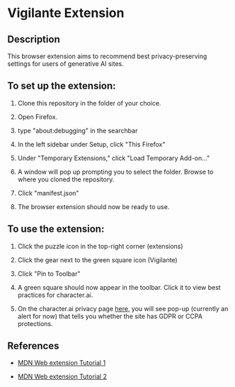 # Vigilante Extension

## Description

This browser extension aims to recommend best privacy-preserving settings for users of generative AI sites.

## To set up the extension:

1) Clone this repository in the folder of your choice.

2) Open Firefox.

3) type "about:debugging" in the searchbar

4) In the left sidebar under Setup, click "This Firefox"

5) Under "Temporary Extensions," click "Load Temporary Add-on..."

6) A window will pop up prompting you to select the folder. Browse to where you cloned the repository.

7) Click "manifest.json"

8) The browser extension should now be ready to use.

## To use the extension:

1) Click the puzzle icon in the top-right corner (extensions)

2) Click the gear next to the green square icon (Vigilante)

3) Click "Pin to Toolbar"

4) A green square should now appear in the toolbar. Click it to view best practices for character.ai.

5) On the character.ai privacy page [here,](https://character.ai/privacy) you will see pop-up (currently an alert for now) that tells you whether the site has GDPR or CCPA protections.


## References

- [MDN Web extension Tutorial 1](https://developer.mozilla.org/en-US/docs/Mozilla/Add-ons/WebExtensions/Your_first_WebExtension)

- [MDN Web extension Tutorial 2](https://developer.mozilla.org/en-US/docs/Mozilla/Add-ons/WebExtensions/Your_second_WebExtension)